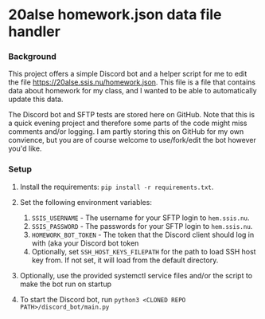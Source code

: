 # 20alse homework.json data file handler

### Background

This project offers a simple Discord bot and a helper script for me to edit the file https://20alse.ssis.nu/homework.json.
This file is a file that contains data about homework for my class, and I wanted to be able to automatically update this data.

The Discord bot and SFTP tests are stored here on GitHub. Note that this is a quick evening project and therefore some parts of the code might miss comments and/or logging. 
I am partly storing this on GitHub for my own convience, but you are of course welcome to use/fork/edit the bot however you'd like.

### Setup

1. Install the requirements: `pip install -r requirements.txt`.
2. Set the following environment variables:
   1. `SSIS_USERNAME` - The username for your SFTP login to `hem.ssis.nu`.
   2. `SSIS_PASSWORD` - The passwords for your SFTP login to `hem.ssis.nu`.
   3. `HOMEWORK_BOT_TOKEN` - The token that the Discord client should log in with (aka your Discord bot token
   4. Optionally, set `SSH_HOST_KEYS_FILEPATH` for the path to load SSH host key from. If not set, it will load from the default directory.

3. Optionally, use the provided systemctl service files and/or the script to make the bot run on startup
4. To start the Discord bot, run `python3 <CLONED REPO PATH>/discord_bot/main.py`
